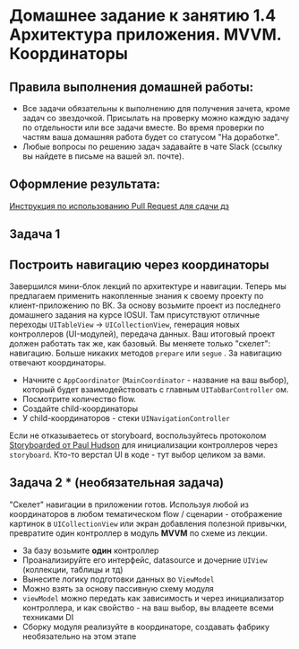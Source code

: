 # Домашнее задание к занятию 1.4 	Архитектура приложения. MVVM. Координаторы

## Правила выполнения домашней работы:

* Все задачи обязательны к выполнению для получения зачета, кроме задач со звездочкой. Присылать на проверку можно каждую задачу по отдельности или все задачи вместе. Во время проверки по частям ваша домашняя работа будет со статусом "На доработке".
* Любые вопросы по решению задач задавайте в чате Slack (ссылку вы найдете в письме на вашей эл. почте).

## Оформление результата:

[Инструкция по использованию Pull Request для сдачи дз](https://github.com/netology-code/iosint-homeworks/blob/main/Pull%20request's%20guideline.md)

## Задача 1
## Построить навигацию через координаторы

Завершился мини-блок лекций по архитектуре и навигации. Теперь мы предлагаем применить накопленные знания к своему проекту по клиент-приложению по ВК. За основу возьмите проект из последнего домашнего задания на курсе IOSUI. Там присутствуют отличные переходы `UITableView` -> `UICollectionView`, генерация новых контроллеров (UI-модулей), передача данных.
Ваш итоговый проект должен работать так же, как базовый. Вы меняете только "скелет": навигацию. Больше никаких методов `prepare` или `segue` . За навигацию отвечают координаторы.

* Начните с `AppCoordinator` (`MainCoordinator` - название на ваш выбор), который будет взаимодействовать с главным `UITabBarController` ом.
* Посмотрите количество flow. 
* Создайте child-координаторы
* У child-координаторов - стеки `UINavigationController`

Если не отказываетесь от storyboard, воспользуйтесь протоколом [Storyboarded от Paul Hudson](https://www.hackingwithswift.com/articles/71/how-to-use-the-coordinator-pattern-in-ios-apps) для инициализации контроллеров через `storyboard`. Кто-то верстал UI в коде - тут выбор целиком за вами.

## Задача 2 * (необязательная задача)

"Скелет" навигации в приложении готов.
Используя любой из координаторов в любом тематическом flow / сценарии - отображение картинок в `UICollectionView` или экран добавления полезной привычки, превратите один контроллер в модуль **MVVM** по схеме из лекции.

* За базу возьмите **один** контроллер
* Проанализируйте его интерфейс, datasource и дочерние `UIView` (коллекции, таблицы и тд)
* Вынесите логику подготовки данных во `ViewModel`
* Можно взять за основу пассивную схему модуля
* `viewModel` можно передать как зависимость и через инициализатор контроллера, и как свойство - на ваш выбор, вы владеете всеми техниками DI
* Сборку модуля реализуйте в координаторе, создавать фабрику необязательно на этом этапе
